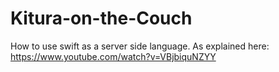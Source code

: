 # Kitura-on-the-Couch

How to use swift as a server side language. As explained here: https://www.youtube.com/watch?v=VBjbiquNZYY
